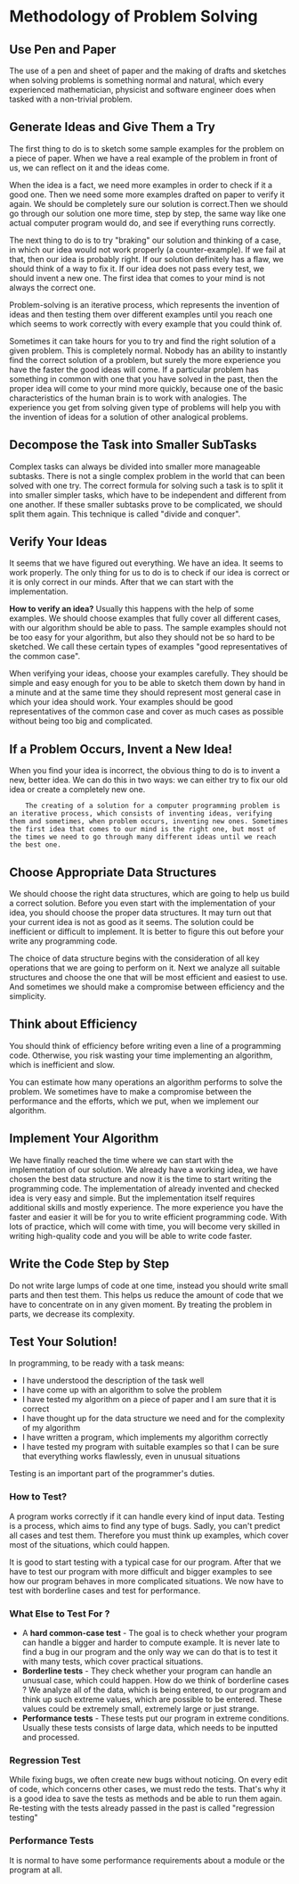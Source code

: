 # Methodology of Problem Solving

## Use Pen and Paper

The use of a pen and sheet of paper and the making of drafts and sketches when solving problems is something normal and natural, which every experienced mathematician, physicist and software engineer does when tasked with a non-trivial problem.

## Generate Ideas and Give Them a Try

The first thing to do is to sketch some sample examples for the problem on a piece of paper. When we have a real example of the problem in front of us, we can reflect on it and the ideas come.

When the idea is a fact, we need more examples in order to check if it a good one. Then we need some more examples drafted on paper to verify it again. We should be completely sure our solution is correct.Then we should go through our solution one more time, step by step, the same way like one actual computer program would do, and see if everything runs correctly.

The next thing to do is to try "braking" our solution and thinking of a case, in which our idea would not work properly (a counter-example). If we fail at that, then our idea is probably right. If our solution definitely has a flaw, we should think of a way to fix it. If our idea does not pass every test, we should invent a new one. The first idea that comes to your mind is not always the correct one.

Problem-solving is an iterative process, which represents the invention of ideas and then testing them over different examples until you reach one which seems to work correctly with every example that you could think of.

Sometimes it can take hours for you to try and find the right solution of a given problem. This is completely normal. Nobody has an ability to instantly find the correct solution of a problem, but surely the more experience you have the faster the good ideas will come. If a particular problem has something in common with one that you have solved in the past, then the proper idea will come to your mind more quickly, because one of the basic characteristics of the human brain is to work with analogies. The experience you get from solving given type of problems will help you with the invention of ideas for a solution of other analogical problems.

## Decompose the Task into Smaller SubTasks

Complex tasks can always be divided into smaller more manageable subtasks. There is not a single complex problem in the world that can been solved with one try. The correct formula for solving such a task is to split it into smaller simpler tasks, which have to be independent and different from one another. If these smaller subtasks prove to be complicated, we should split them again. This technique is called "divide and conquer".

## Verify Your Ideas

It seems that we have figured out everything. We have an idea. It seems to work properly. The only thing for us to do is to check if our idea is correct or it is only correct in our minds. After that we can start with the implementation.

**How to verify an idea?** Usually this happens with the help of some examples. We should choose examples that fully cover all different cases, with our algorithm should be able to pass. The sample examples should not be too easy for your algorithm, but also they should not be so hard to be sketched. We call these certain types of examples "good representatives of the common case".

When verifying your ideas, choose your examples carefully. They should be simple and easy enough for you to be able to sketch them down by hand in a minute and at the same time they should represent most general case in which your idea should work. Your examples should be good representatives of the common case and cover as much cases as possible without being too big and complicated.

## If a Problem Occurs, Invent a New Idea!

When you find your idea is incorrect, the obvious thing to do is to invent a new, better idea. We can do this in two ways: we can either try to fix our old idea or create a completely new one.

        The creating of a solution for a computer programming problem is an iterative process, which consists of inventing ideas, verifying them and sometimes, when problem occurs, inventing new ones. Sometimes the first idea that comes to our mind is the right one, but most of the times we need to go through many different ideas until we reach the best one.

## Choose Appropriate Data Structures

We should choose the right data structures, which are going to help us build a correct solution. Before you even start with the implementation of your idea, you should choose the proper data structures. It may turn out that your current idea is not as good as it seems. The solution could be inefficient or difficult to implement. It is better to figure this out before your write any programming code.

The choice of data structure begins with the consideration of all key operations that we are going to perform on it. Next we analyze all suitable structures and choose the one that will be most efficient and easiest to use. And sometimes we should make a compromise between efficiency and the simplicity.

## Think about Efficiency

You should think of efficiency before writing even a line of a programming code. Otherwise, you risk wasting your time implementing an algorithm, which is inefficient and slow.

You can estimate how many operations an algorithm performs to solve the problem. We sometimes have to make a compromise between the performance and the efforts, which we put, when we implement our algorithm.

## Implement Your Algorithm

We have finally reached the time where we can start with the implementation of our solution. We already have a working idea, we have chosen the best data structure and now it is the time to start writing the programming code. The implementation of already invented and checked idea is very easy and simple. But the implementation itself requires additional skills and mostly experience. The more experience you have the faster and easier it will be for you to write efficient programming code. With lots of practice, which will come with time, you will become very skilled in writing high-quality code and you will be able to write code faster.

## Write the Code Step by Step

Do not write large lumps of code at one time, instead you should write small parts and then test them. This helps us reduce the amount of code that we have to concentrate on in any given moment. By treating the problem in parts, we decrease its complexity.

## Test Your Solution!

In programming, to be ready with a task means:
- I have understood the description of the task well
- I have come up with an algorithm to solve the problem
- I have tested my algorithm on a piece of paper and I am sure that it is correct
- I have thought up for the data structure we need and for the complexity of my algorithm
- I have written a program, which implements my algorithm correctly
- I have tested my program with suitable examples so that I can be sure that everything works flawlessly, even in unusual situations

Testing is an important part of the programmer's duties.

### How to Test?

A program works correctly if it can handle every kind of input data. Testing is a process, which aims to find any type of bugs. Sadly, you can't predict all cases and test them. Therefore you must think up examples, which cover most of the situations, which could happen.

It is good to start testing with a typical case for our program. After that we have to test our program with more difficult and bigger examples to see how our program behaves in more complicated situations. We now have to test with borderline cases and test for performance.

### What Else to Test For ?
- A **hard common-case test** - The goal is to check whether your program can handle a bigger and harder to compute example. It is never late to find a bug in our program and the only way we can do that is to test it with many tests, which cover practical situations.
- **Borderline tests** - They check whether your program can handle an unusual case, which could happen. How do we think of borderline cases ? We analyze all of the data, which is being entered, to our program and think up such extreme values, which are possible to be entered. These values could be extremely small, extremely large or just strange.
- **Performance tests** - These tests put our program in extreme conditions. Usually these tests consists of large data, which needs to be inputted and processed.

### Regression Test

While fixing bugs, we often create new bugs without noticing. On every edit of code, which concerns other cases, we must redo the tests. That's why it is a good idea to save the tests as methods and be able to run them again. Re-testing with the tests already passed in the past is called "regression testing"

### Performance Tests

It is normal to have some performance requirements about a module or the program at all.